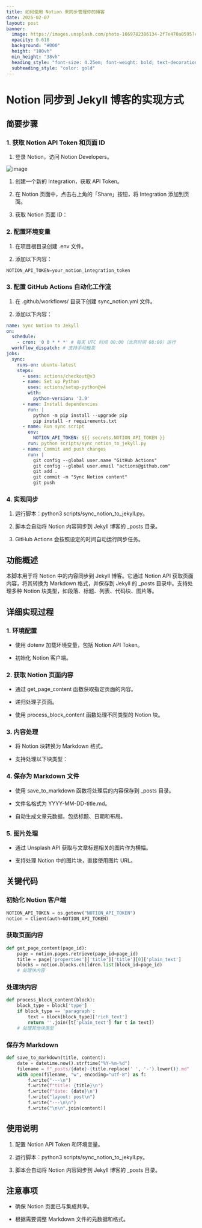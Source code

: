 ```yaml
---
title: 如何使用 Notion 来同步管理你的博客
date: 2025-02-07
layout: post
banner:
  image: https://images.unsplash.com/photo-1669782386134-2f7e470a0595?crop=entropy&cs=tinysrgb&fit=max&fm=jpg&ixid=M3w2OTIwMzJ8MHwxfHJhbmRvbXx8fHx8fHx8fDE3Mzg5MzE3Nzl8&ixlib=rb-4.0.3&q=80&w=1080
  opacity: 0.618
  background: "#000"
  height: "100vh"
  min_height: "38vh"
  heading_style: "font-size: 4.25em; font-weight: bold; text-decoration: underline"
  subheading_style: "color: gold"
---
```


# Notion 同步到 Jekyll 博客的实现方式

## 简要步骤

### 1. 获取 Notion API Token 和页面 ID

1. 登录 Notion，访问 Notion Developers。

![image](https://prod-files-secure.s3.us-west-2.amazonaws.com/a7a0cc5a-89b9-4cda-8686-1fba0ca52f40/d19c1afe-dea5-4312-9333-786b0ba83054/image.png?X-Amz-Algorithm=AWS4-HMAC-SHA256&X-Amz-Content-Sha256=UNSIGNED-PAYLOAD&X-Amz-Credential=ASIAZI2LB466RI32AT7X%2F20250207%2Fus-west-2%2Fs3%2Faws4_request&X-Amz-Date=20250207T123619Z&X-Amz-Expires=3600&X-Amz-Security-Token=IQoJb3JpZ2luX2VjEFwaCXVzLXdlc3QtMiJHMEUCIQDGlthA6pnjvvOItk%2FOVqmJ5Hs7kAsMgEe469LbRKFglwIgOxzzkm8ci5WASlECKumFJXpH5ixWS%2B4Jy154F4b6GvYq%2FwMIdRAAGgw2Mzc0MjMxODM4MDUiDNgSpSYrhLKGyhJYtSrcA0K3Kd5JmMoK6rIllZCa9xb2fmHaQ%2Bq2pL0LmSeONokQcBtSGrv%2FDCaiMapNg8MlwB%2BHom4UbMCu88U%2B6OtfNJZ%2FklzNouUNWhNSxuNwwZftTKCDMTb5BZgmgfk0woXK%2FczAMGyMu284I2NjB%2FHO%2FYdYVWGLI1TuJruW%2B8ah0EXMR%2FTfoPdfZq03gurJb%2F3edOCk2qF9ksJPBmvuc%2FWsx23ieAEfL0SqGuB2Siv5UqW46SDXuYdjNTJw%2BjX7p5Zy3TXnj8iVI27B4%2BJY%2BDlDBDpm9G2%2BsvkSD91XAHywOgDck09IqyuecWWs2N8WsiToxG1Ps%2F18NwWTvjonMOMIBN1OjHJkrloEWxAMarZe9dhKaI%2FpBLErBjvAkgUC79GwcJTuypqR1tAbrYJ9fqrR%2B2wrcrG8wm141F7NAntDUn7SMFkZqGIKF5jJpA6Qx%2FWRB6%2F%2BCFG%2BP5%2F0E1iINvFwCJIK7g6f9HTDs6fM0klOt7JNqkB4N7wb1jY5aYkIlRtHemyFI%2FoflaQuVsM5yJpikLoOD7NSCoKG7UQd2kjirz1eRFzFiOxM%2BnV2GXMOtn1MepSuiWUrgbl%2BaY0awlUltA5TUu9jePGKaKiULF3RgbZC8kET%2FAvYQ5MO%2F528MJTxl70GOqUBfg7qQ2FcCTjzy%2F3ByQlmOyaiwfKXWdtw5I%2Fz6V3DRZQuuUhQ5RZBpd5JUsalJGiJjzsfNHSsuoc5a5yEgd2v%2FAa9SpidFC10jne60ZPg9rvp%2Bp1jDB4A%2F6rf5pAWZASE18nj568kP7uoOYS2WFK2DKyqWyNWRAZt1z1JMhAN6%2BxEfjHVv4ykeSvtySd9Y6d6FLDvpxCm5lP6dpLS0EsCME6hF4Te&X-Amz-Signature=b5ed3c8dde2a000ac67d3332640b5363b28b573910d3b69feb2fcced299e44ad&X-Amz-SignedHeaders=host&x-id=GetObject)

1. 创建一个新的 Integration，获取 API Token。

1. 在 Notion 页面中，点击右上角的「Share」按钮，将 Integration 添加到页面。

1. 获取 Notion 页面 ID：


### 2. 配置环境变量

1. 在项目根目录创建 .env 文件。

1. 添加以下内容：

```javascript
NOTION_API_TOKEN=your_notion_integration_token
```

### 3. 配置 GitHub Actions 自动化工作流

1. 在 .github/workflows/ 目录下创建 sync_notion.yml 文件。

1. 添加以下内容：

```yaml
name: Sync Notion to Jekyll
on:
  schedule:
    - cron: '0 0 * * *' # 每天 UTC 时间 00:00（北京时间 08:00）运行
  workflow_dispatch: # 支持手动触发
jobs:
  sync:
    runs-on: ubuntu-latest
    steps:
      - uses: actions/checkout@v3
      - name: Set up Python
        uses: actions/setup-python@v4
        with:
          python-version: '3.9'
      - name: Install dependencies
        run: |
          python -m pip install --upgrade pip
          pip install -r requirements.txt
      - name: Run sync script
        env:
          NOTION_API_TOKEN: ${{ secrets.NOTION_API_TOKEN }}
        run: python scripts/sync_notion_to_jekyll.py
      - name: Commit and push changes
        run: |
          git config --global user.name "GitHub Actions"
          git config --global user.email "actions@github.com"
          git add .
          git commit -m "Sync Notion content"
          git push
```

### 4. 实现同步

1. 运行脚本：python3 scripts/sync_notion_to_jekyll.py。

1. 脚本会自动将 Notion 内容同步到 Jekyll 博客的 _posts 目录。

1. GitHub Actions 会按照设定的时间自动运行同步任务。

## 功能概述

本脚本用于将 Notion 中的内容同步到 Jekyll 博客。它通过 Notion API 获取页面内容，将其转换为 Markdown 格式，并保存到 Jekyll 的 _posts 目录中。支持处理多种 Notion 块类型，如段落、标题、列表、代码块、图片等。

## 详细实现过程

### 1. 环境配置

- 使用 dotenv 加载环境变量，包括 Notion API Token。

- 初始化 Notion 客户端。

### 2. 获取 Notion 页面内容

- 通过 get_page_content 函数获取指定页面的内容。

- 递归处理子页面。

- 使用 process_block_content 函数处理不同类型的 Notion 块。

### 3. 内容处理

- 将 Notion 块转换为 Markdown 格式。

- 支持处理以下块类型：


### 4. 保存为 Markdown 文件

- 使用 save_to_markdown 函数将处理后的内容保存到 _posts 目录。

- 文件名格式为 YYYY-MM-DD-title.md。

- 自动生成文章元数据，包括标题、日期和布局。

### 5. 图片处理

- 通过 Unsplash API 获取与文章标题相关的图片作为横幅。

- 支持处理 Notion 中的图片块，直接使用图片 URL。

## 关键代码

### 初始化 Notion 客户端

```python
NOTION_API_TOKEN = os.getenv("NOTION_API_TOKEN")
notion = Client(auth=NOTION_API_TOKEN)
```

### 获取页面内容

```python
def get_page_content(page_id):
    page = notion.pages.retrieve(page_id=page_id)
    title = page['properties']['title']['title'][0]['plain_text']
    blocks = notion.blocks.children.list(block_id=page_id)
    # 处理块内容
```

### 处理块内容

```python
def process_block_content(block):
    block_type = block['type']
    if block_type == 'paragraph':
        text = block[block_type]['rich_text']
        return ''.join([t['plain_text'] for t in text])
    # 处理其他块类型
```

### 保存为 Markdown

```python
def save_to_markdown(title, content):
    date = datetime.now().strftime("%Y-%m-%d")
    filename = f"_posts/{date}-{title.replace(' ', '-').lower()}.md"
    with open(filename, "w", encoding="utf-8") as f:
        f.write("---\n")
        f.write(f"title: {title}\n")
        f.write(f"date: {date}\n")
        f.write("layout: post\n")
        f.write("---\n\n")
        f.write("\n\n".join(content))
```

## 使用说明

1. 配置 Notion API Token 和环境变量。

1. 运行脚本：python3 scripts/sync_notion_to_jekyll.py。

1. 脚本会自动将 Notion 内容同步到 Jekyll 博客的 _posts 目录。

## 注意事项

- 确保 Notion 页面已与集成共享。

- 根据需要调整 Markdown 文件的元数据和格式。
